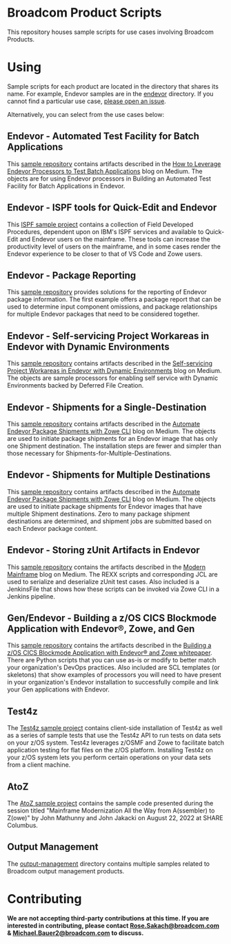 # Broadcom Product Scripts
This repository houses sample scripts for use cases involving Broadcom Products.

# Using
Sample scripts for each product are located in the directory that shares its name. For example, Endevor samples are in the [endevor](endevor) directory. If you cannot find a particular use case, [please open an issue](https://github.com/BroadcomMFD/broadcom-product-scripts/issues/new).

Alternatively, you can select from the use cases below:

## Endevor - Automated Test Facility for Batch Applications
This [sample repository](endevor/Automated-Test-Facility-for-Batch-Applications) contains artifacts described in the [How to Leverage Endevor Processors to Test Batch Applications](https://medium.com/modern-mainframe/how-to-leverage-endevor-processors-to-test-batch-applications-6247a9dfdafa) blog on Medium.  The objects are for using Endevor processors in Building an Automated Test Facility for Batch Applications in Endevor.

## Endevor - ISPF tools for Quick-Edit and Endevor
This [ISPF sample project](endevor/ISPF-tools-for-Quick-Edit-and-Endevor) contains a collection of Field Developed Procedures, dependent upon on IBM's ISPF services and available to Quick-Edit and Endevor users on the mainframe. These tools can increase the productivity level of users on the mainframe, and in some cases render the Endevor experience to be closer to that of VS Code and Zowe users. 

## Endevor - Package Reporting
This [sample repository](endevor/Multi-Package-Reporting-and-Validations) provides solutions for the reporting of Endevor package information. The first example offers a package report that can be used to determine input component omissions, and package relationships for multiple Endevor packages that need to be considered together.

## Endevor - Self-servicing Project Workareas in Endevor with Dynamic Environments
This [sample repository](endevor/Self-servicing-Project-Workareas-in-Endevor-with-Dynamic-Environments) contains artifacts described in the [Self-servicing Project Workareas in Endevor with Dynamic Environments](https://medium.com/@vaughn.marshall/self-servicing-project-workareas-in-endevor-with-dynamic-environments-dd18516ab760) blog on Medium.  The objects are sample processors for enabling self service with Dynamic Environments backed by Deferred File Creation.

## Endevor - Shipments for a Single-Destination
This [sample repository](endevor/Shipments-for-a-Single-Destination) contains artifacts described in the [Automate Endevor Package Shipments with Zowe CLI](https://medium.com/zowe/automate-ca-endevor-package-shipments-with-zowe-cli-e15feb61745a) blog on Medium.  The objects are used to initiate package shipments for an Endevor image that has only one Shipment destination.  The installation steps are fewer and simpler than those necessary for Shipments-for-Multiple-Destinations.

## Endevor - Shipments for Multiple Destinations
This [sample repository](endevor/Shipments-for-Multiple-Destinations) contains artifacts described in the [Automate Endevor Package Shipments with Zowe CLI](https://medium.com/zowe/automate-ca-endevor-package-shipments-with-zowe-cli-e15feb61745a) blog on Medium.  The objects are used to initiate package shipments for Endevor images that have multiple Shipment destinations.  Zero to many package shipment destinations are determined, and shipment jobs are submitted based on each Endevor package content.

## Endevor - Storing zUnit Artifacts in Endevor
This [sample repository](endevor/zunit) contains the artifacts described in the [Modern Mainframe](https://medium.com/modern-mainframe) blog on Medium.  The REXX scripts and corresponding JCL are used to serialize and deserialize zUnit test cases.  Also included is a JenkinsFile that shows how these scripts can be invoked via Zowe CLI in a Jenkins pipeline.

## Gen/Endevor - Building a z/OS CICS Blockmode Application with Endevor®, Zowe, and Gen
This [sample repository](gen/gen-whitepaper-sample) contains the artifacts described in the [Building a z/OS CICS Blockmode Application with Endevor® and Zowe whitepaper](https://community.broadcom.com/mainframesoftware/communities/community-home/digestviewer/viewthread?GroupId=1513&MessageKey=7a3ba595-6432-48aa-93f4-f18206875d72&CommunityKey=4182c217-4789-4997-8f22-87de25983f6e&tab=digestviewer). There are Python scripts that you can use as-is or modify to better match your organization's DevOps practices. Also included are SCL templates (or skeletons) that show examples of processors you will need to have present in your organization's Endevor installation to successfully compile and link your Gen applications with Endevor.

## Test4z
The [Test4z sample project](https://github.com/BroadcomMFD/test4z) contains client-side installation of Test4z as well as a series of sample tests that use the Test4z API to run tests on data sets on your z/OS system. Test4z leverages z/OSMF and Zowe to facilitate batch application testing for flat files on the z/OS platform. Installing Test4z on your z/OS system lets you perform certain operations on your data sets from a client machine.

## AtoZ
The [AtoZ sample project](https://github.com/BroadcomMFD/share/2022_columbus/AtoZ) contains the sample code presented during the session titled "Mainframe Modernization All the Way from A(ssembler) to Z(owe)" by John Mathunny and John Jakacki on August 22, 2022 at SHARE Columbus.

## Output Management

The [output-management](output-management) directory contains multiple samples related to Broadcom output management products.

# Contributing
**We are not accepting third-party contributions at this time. If you are interested in contributing, please contact Rose.Sakach@broadcom.com & Michael.Bauer2@broadcom.com to discuss.**
